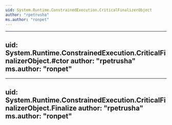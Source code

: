 ```yaml
---
uid: System.Runtime.ConstrainedExecution.CriticalFinalizerObject
author: "rpetrusha"
ms.author: "ronpet"
---
```


---
uid: System.Runtime.ConstrainedExecution.CriticalFinalizerObject.#ctor
author: "rpetrusha"
ms.author: "ronpet"
---

---
uid: System.Runtime.ConstrainedExecution.CriticalFinalizerObject.Finalize
author: "rpetrusha"
ms.author: "ronpet"
---
